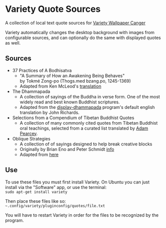 # Variety Quote Sources
A collection of local text quote sources for [Variety Wallpaper Canger](http://peterlevi.com/variety/)

Variety automatically changes the desktop background with images from configurable sources, and can optionally do the same with displayed quotes as well.

## Sources
- 37 Practices of A Bodhisatva
  - "A Summary of How an Awakening Being Behaves"  
    by Tokmé Zong-po (Thogs.med bzang.po, 1245-1369)
  - Adapted from Ken McLeod's [translation](http://unfetteredmind.org/37-practices-of-a-bodhisattva/)
- The Dhammapada
  - A collection of sayings of the Buddha in verse form. One of the most widely read and best known Buddhist scriptures.
  - Adapted from the [display-dhammapada](http://unicode.strangled.net/me/rch/dd.html) program's default english translation by John Richards.
- Selections from a Compendium of Tibetan Buddhist Quotes
  - A collection of many commonly cited quotes from Tibetan Buddhist oral teachings, selected from a curated list translated by [Adam Pearcey](https://adamspearcey.com/).
- Oblique Strategies
  - A collection of of sayings designed to help break creative blocks
  - Originally by Brian Eno and Peter Schmidt [info](http://www.rtqe.net/ObliqueStrategies/OSintro.html) 
  - Adapted from [here](https://github.com/sansumbrella/Processing-ObliqueStrategies)

## Use
To use these files you must first install Variety. On Ubuntu you can just install via the "Software" app, or use the terminal:  
`sudo apt-get install variety`

Then place these files like so:  
`~.config/variety/pluginconfig/quotes/file.txt`

You will have to restart Variety in order for the files to be recognized by the program.
